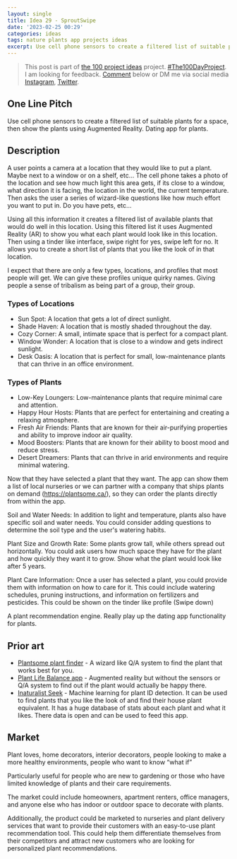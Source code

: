 ```yaml
---
layout: single
title: Idea 29 - SproutSwipe 
date: '2023-02-25 00:29'
categories: ideas
tags: nature plants app projects ideas
excerpt: Use cell phone sensors to create a filtered list of suitable plants for a space then show the plants using Augmented Reality. Dating app for plants
---
```


> This post is part of [the 100 project ideas](/projects/2023-100-ideas/) project. [#The100DayProject](https://www.the100dayproject.org/). I am looking for feedback. <a href='#utterances-comments'>Comment</a> below or DM me via social media <a href="https://instagram.com/funvill" rel="nofollow noopener noreferrer"><i class="fab fa-fw fa-instagram" aria-hidden="true"></i><span class="label">Instagram</span></a>, <a href="https://twitter.com/funvill" rel="nofollow noopener noreferrer"><i class="fab fa-fw fa-twitter" aria-hidden="true"></i><span class="label">Twitter</span></a>.

## One Line Pitch

Use cell phone sensors to create a filtered list of suitable plants for a space, then show the plants using Augmented Reality.  Dating app for plants.

## Description

A user points a camera at a location that they would like to put a plant. Maybe next to a window or on a shelf, etc… The cell phone takes a photo of the location and see how much light this area gets, if its close to a window, what direction it is facing, the location in the world, the current temperature. Then asks the user a series of wizard-like questions like how much effort you want to put in. Do you have pets, etc...

Using all this information it creates a filtered list of available plants that would do well in this location. Using this filtered list it uses Augmented Reality (AR) to show you what each plant would look like in this location. Then using a tinder like interface, swipe right for yes, swipe left for no. It allows you to create a short list of plants that you like the look of in that location.

I expect that there are only a few types, locations, and profiles that most people will get. We can give these profiles unique quirky names. Giving people a sense of tribalism as being part of a group, their group.

### Types of Locations

- Sun Spot: A location that gets a lot of direct sunlight.
- Shade Haven: A location that is mostly shaded throughout the day.
- Cozy Corner: A small, intimate space that is perfect for a compact plant.
- Window Wonder: A location that is close to a window and gets indirect sunlight.
- Desk Oasis: A location that is perfect for small, low-maintenance plants that can thrive in an office environment.

### Types of Plants

- Low-Key Loungers: Low-maintenance plants that require minimal care and attention.
- Happy Hour Hosts: Plants that are perfect for entertaining and creating a relaxing atmosphere.
- Fresh Air Friends: Plants that are known for their air-purifying properties and ability to improve indoor air quality.
- Mood Boosters: Plants that are known for their ability to boost mood and reduce stress.
- Desert Dreamers: Plants that can thrive in arid environments and require minimal watering.

Now that they have selected a plant that they want. The app can show them a list of local nurseries or we can partner with a company that ships plants on demand (https://plantsome.ca/), so they can order the plants directly from within the app.

Soil and Water Needs: In addition to light and temperature, plants also have specific soil and water needs. You could consider adding questions to determine the soil type and the user's watering habits.

Plant Size and Growth Rate: Some plants grow tall, while others spread out horizontally. You could ask users how much space they have for the plant and how quickly they want it to grow. Show what the plant would look like after 5 years.

Plant Care Information: Once a user has selected a plant, you could provide them with information on how to care for it. This could include watering schedules, pruning instructions, and information on fertilizers and pesticides. This could be shown on the tinder like profile (Swipe down)

A plant recommendation engine. Really play up the dating app functionality for plants.

## Prior art

- [Plantsome plant finder](https://plantsome.ca/pages/plantfinder) - A wizard like Q/A system to find the plant that works best for you. 
- [Plant Life Balance app](https://mashable.com/article/plant-life-balance-app-ar) - Augmented reality but without the sensors or Q/A system to find out if the plant would actually be happy there. 
- [Inaturalist Seek](https://www.inaturalist.org/pages/seek_app) - Machine learning for plant ID detection. It can be used to find plants that you like the look of and find their house plant equivalent. It has a huge database of stats about each plant and what it likes. There data is open and can be used to feed this app.

## Market

Plant loves, home decorators, interior decorators, people looking to make a more healthy environments, people who want to know “what if”

Particularly useful for people who are new to gardening or those who have limited knowledge of plants and their care requirements.

The market could include homeowners, apartment renters, office managers, and anyone else who has indoor or outdoor space to decorate with plants.

Additionally, the product could be marketed to nurseries and plant delivery services that want to provide their customers with an easy-to-use plant recommendation tool. This could help them differentiate themselves from their competitors and attract new customers who are looking for personalized plant recommendations.
